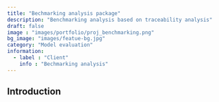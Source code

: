 ```yaml
---
title: "Bechmarking analysis package"
description: "Benchmarking analysis based on traceability analysis"
draft: false
image : "images/portfolio/proj_benchmarking.png"
bg_image: "images/featue-bg.jpg"
category: "Model evaluation"
information:
  - label : "Client"
    info : "Bechmarking analysis"
---
```


## Introduction